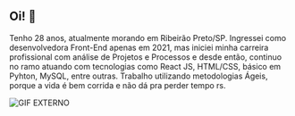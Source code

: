 ## Oi! 👋

Tenho 28 anos, atualmente morando em Ribeirão Preto/SP. Ingressei como desenvolvedora Front-End apenas em 2021, mas iniciei minha carreira profissional com análise de Projetos e Processos e desde então, continuo no ramo atuando com tecnologias como React JS, HTML/CSS, básico em Pyhton, MySQL, entre outras. Trabalho utilizando metodologias Ágeis, porque a vida é bem corrida e não dá pra perder tempo rs.

![GIF EXTERNO](https://media.tenor.com/jXhtj6c1nJ8AAAAi/cat-vibing.gif)
